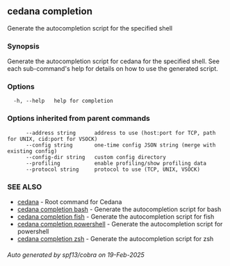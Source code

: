 ## cedana completion

Generate the autocompletion script for the specified shell

### Synopsis

Generate the autocompletion script for cedana for the specified shell.
See each sub-command's help for details on how to use the generated script.


### Options

```
  -h, --help   help for completion
```

### Options inherited from parent commands

```
      --address string      address to use (host:port for TCP, path for UNIX, cid:port for VSOCK)
      --config string       one-time config JSON string (merge with existing config)
      --config-dir string   custom config directory
      --profiling           enable profiling/show profiling data
      --protocol string     protocol to use (TCP, UNIX, VSOCK)
```

### SEE ALSO

* [cedana](cedana.md)	 - Root command for Cedana
* [cedana completion bash](cedana_completion_bash.md)	 - Generate the autocompletion script for bash
* [cedana completion fish](cedana_completion_fish.md)	 - Generate the autocompletion script for fish
* [cedana completion powershell](cedana_completion_powershell.md)	 - Generate the autocompletion script for powershell
* [cedana completion zsh](cedana_completion_zsh.md)	 - Generate the autocompletion script for zsh

###### Auto generated by spf13/cobra on 19-Feb-2025
